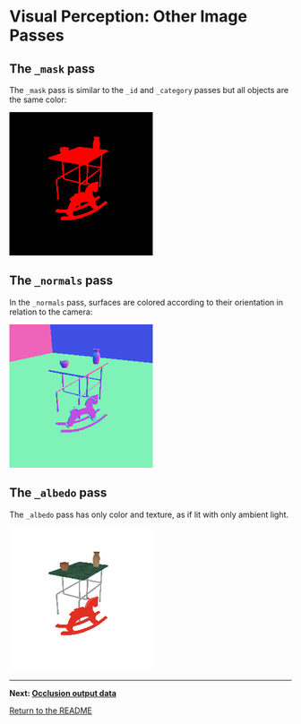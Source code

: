 # Visual Perception: Other Image Passes

## The `_mask` pass

The `_mask` pass is similar to the `_id` and `_category` passes but all objects are the same color:

![](images/mask_0000.png)

## The `_normals` pass

In the `_normals` pass, surfaces are colored according to their orientation in relation to the camera:

![](images/normals_0000.png)

## The `_albedo` pass

The `_albedo` pass has only color and texture, as if lit with only ambient light.

![](images/albedo_0000.png)

***

**Next: [Occlusion output data](occlusion.md)**

[Return to the README](../../README.md)